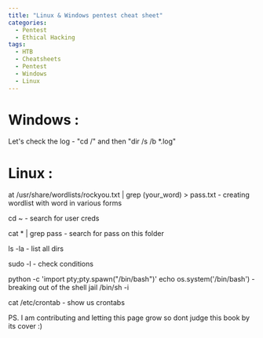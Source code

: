 ```yaml
---
title: "Linux & Windows pentest cheat sheet"
categories:
  - Pentest
  - Ethical Hacking
tags:
  - HTB
  - Cheatsheets
  - Pentest
  - Windows
  - Linux
---
```


# Windows : 

Let's check the log                                               - "cd /" and then "dir /s /b *.log"

# Linux : 

at /usr/share/wordlists/rockyou.txt | grep (your_word) > pass.txt - creating wordlist with word in various forms

cd ~                                                              - search for user creds 

cat * | grep pass                                                 - search for pass on this folder 

ls -la                                                            - list all dirs 

sudo -l                                                           - check conditions 

python -c 'import pty;pty.spawn("/bin/bash")'
echo os.system('/bin/bash')                                       - breaking out of the shell jail
/bin/sh -i

cat /etc/crontab                                                  - show us crontabs



PS. 
I am contributing and letting this page grow so dont judge this book by its cover :)
